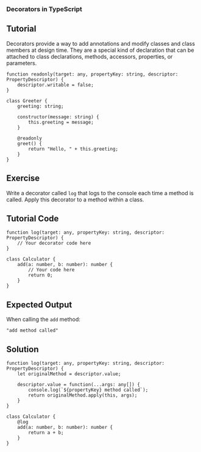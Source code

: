 ### Decorators in TypeScript

Tutorial
-------
Decorators provide a way to add annotations and modify classes and class members at design time. They are a special kind of declaration that can be attached to class declarations, methods, accessors, properties, or parameters.

    function readonly(target: any, propertyKey: string, descriptor: PropertyDescriptor) {
        descriptor.writable = false;
    }

    class Greeter {
        greeting: string;

        constructor(message: string) {
            this.greeting = message;
        }

        @readonly
        greet() {
            return "Hello, " + this.greeting;
        }
    }

Exercise
-------
Write a decorator called `log` that logs to the console each time a method is called. Apply this decorator to a method within a class.

Tutorial Code
-------

    function log(target: any, propertyKey: string, descriptor: PropertyDescriptor) {
        // Your decorator code here
    }

    class Calculator {
        add(a: number, b: number): number {
            // Your code here
            return 0;
        }
    }

Expected Output
-------
When calling the `add` method:

    "add method called"

Solution
-------

    function log(target: any, propertyKey: string, descriptor: PropertyDescriptor) {
        let originalMethod = descriptor.value;

        descriptor.value = function(...args: any[]) {
            console.log(`${propertyKey} method called`);
            return originalMethod.apply(this, args);
        }
    }

    class Calculator {
        @log
        add(a: number, b: number): number {
            return a + b;
        }
    }